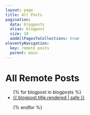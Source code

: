 ```yaml
---
layout: page
title: All Posts
pagination:
  data: blogposts
  alias: blogpost
  size: 10
  addAllPagesToCollections: true
eleventyNavigation:
  key: remote posts
  parent: main
---
```


# All Remote Posts
<ul>
 {% for blogpost in blogposts %}


<li><a href="../{{blogpost.slug}}">{{ blogpost.title.rendered | safe }}</a></li>

 {% endfor %}
</ul>




